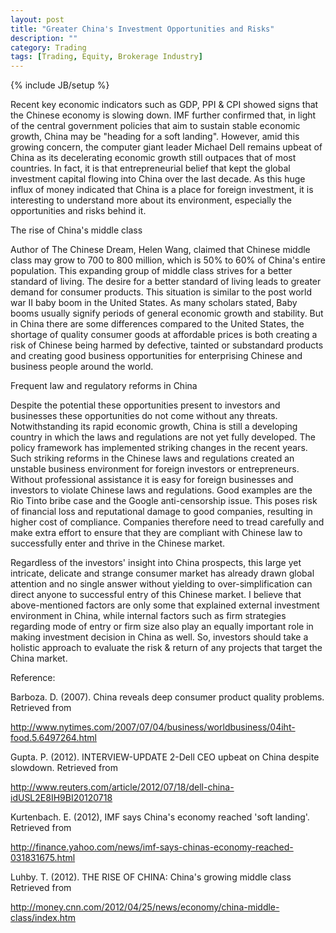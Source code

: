 ```yaml
---
layout: post
title: "Greater China's Investment Opportunities and Risks"
description: ""
category: Trading
tags: [Trading, Equity, Brokerage Industry]
---
```

{% include JB/setup %}

Recent key economic indicators such as GDP, PPI & CPI showed signs that the Chinese
economy is slowing down. IMF further confirmed that, in light of the central government
policies that aim to sustain stable economic growth, China may be "heading for a soft
landing". However, amid this growing concern, the computer giant leader Michael Dell
remains upbeat of China as its decelerating economic growth still outpaces that of most
countries. In fact, it is that entrepreneurial belief that kept the global investment capital
flowing into China over the last decade. As this huge influx of money indicated that
China is a place for foreign investment, it is interesting to understand more about its
environment, especially the opportunities and risks behind it.

The rise of China's middle class

Author of The Chinese Dream, Helen Wang, claimed that Chinese middle class may
grow to 700 to 800 million, which is 50% to 60% of China's entire population. This
expanding group of middle class strives for a better standard of living. The desire for a
better standard of living leads to greater demand for consumer products. This situation is
similar to the post world war II baby boom in the United States. As many scholars stated,
Baby booms usually signify periods of general economic growth and stability. But in
China there are some differences compared to the United States, the shortage of quality
consumer goods at affordable prices is both creating a risk of Chinese being harmed by
defective, tainted or substandard products and creating good business opportunities for
enterprising Chinese and business people around the world.

Frequent law and regulatory reforms in China

Despite the potential these opportunities present to investors and businesses these
opportunities do not come without any threats. Notwithstanding its rapid economic
growth, China is still a developing country in which the laws and regulations are not yet
fully developed. The policy framework has implemented striking changes in the recent
years. Such striking reforms in the Chinese laws and regulations created an unstable
business environment for foreign investors or entrepreneurs. Without professional
assistance it is easy for foreign businesses and investors to violate Chinese laws and
regulations. Good examples are the Rio Tinto bribe case and the Google anti-censorship
issue. This poses risk of financial loss and reputational damage to good companies,
resulting in higher cost of compliance. Companies therefore need to tread carefully and
make extra effort to ensure that they are compliant with Chinese law to successfully enter
and thrive in the Chinese market.

Regardless of the investors' insight into China prospects, this large yet intricate, delicate
and strange consumer market has already drawn global attention and no single answer
without yielding to over-simplification can direct anyone to successful entry of this
Chinese market. I believe that above-mentioned factors are only some that explained
external investment environment in China, while internal factors such as firm strategies
regarding mode of entry or firm size also play an equally important role in making
investment decision in China as well. So, investors should take a holistic approach to
evaluate the risk & return of any projects that target the China market.

Reference:

Barboza. D. (2007). China reveals deep consumer product quality problems. Retrieved
from

http://www.nytimes.com/2007/07/04/business/worldbusiness/04iht-food.5.6497264.html

Gupta. P. (2012). INTERVIEW-UPDATE 2-Dell CEO upbeat on China despite
slowdown. Retrieved from

http://www.reuters.com/article/2012/07/18/dell-china-idUSL2E8IH9BI20120718

Kurtenbach. E. (2012), IMF says China's economy reached 'soft landing'. Retrieved from

http://finance.yahoo.com/news/imf-says-chinas-economy-reached-031831675.html

Luhby. T. (2012). THE RISE OF CHINA: China's growing middle class Retrieved from

http://money.cnn.com/2012/04/25/news/economy/china-middle-class/index.htm